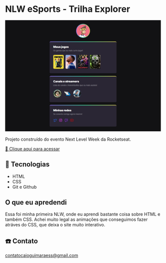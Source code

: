 # NLW eSports - Trilha Explorer

![preview](./.github/preview.png)

Projeto construído do evento Next Level Week da Rocketseat.


[🔗 Clique aqui para acessar](https://caioguimaraes18.github.io/nlw-esports-explorer/)


## 🚀 Tecnologias

- HTML
- CSS
- Git e Github

## O que eu apredendi 

Essa foi minha primeira NLW, onde eu aprendi bastante coisa sobre HTML e também CSS. Achei muito legal as animações que conseguimos fazer atráves do CSS, que deixa o site muito interativo.


## ☎️ Contato

contatocaioguimaraess@gmail.com
